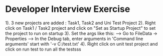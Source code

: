 # Developer Interview Exercise

1). 3 new projects are added : Task1, Task2 and Uni Test Project
2). Right click on Task1 / Task2 project and click on "Set as Startup Project" to set the project to run on startup
3). Set the args like this: 
--> Go to FileData -> Properties
--> In the Debug tab, enter arguments in 'Command line arguments' start with '-v C:/test.txt'
4). Right click on unit test project and click on run test to run all the testsss

